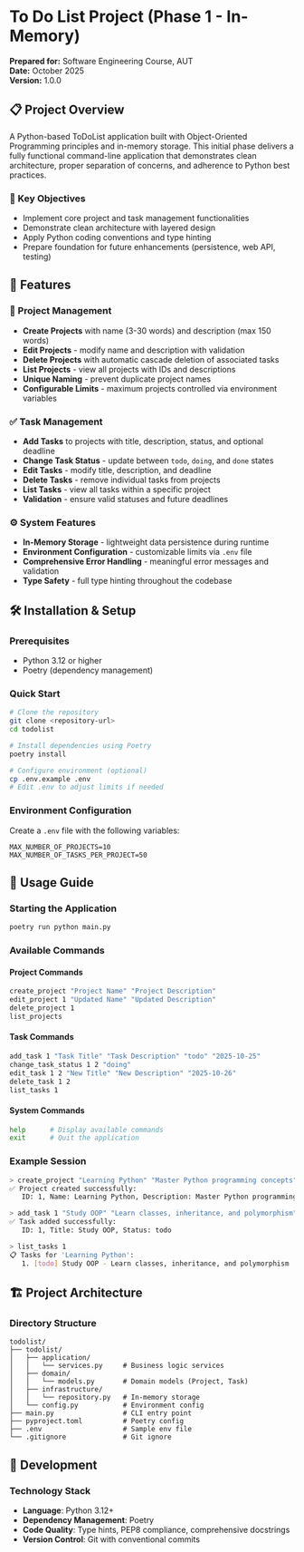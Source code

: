 # To Do List Project (Phase 1 - In-Memory)

**Prepared for:** Software Engineering Course, AUT  
**Date:** October 2025  
**Version:** 1.0.0

## 📋 Project Overview

A Python-based ToDoList application built with Object-Oriented Programming principles and in-memory storage. This initial phase delivers a fully functional command-line application that demonstrates clean architecture, proper separation of concerns, and adherence to Python best practices.

### 🎯 Key Objectives
- Implement core project and task management functionalities
- Demonstrate clean architecture with layered design
- Apply Python coding conventions and type hinting
- Prepare foundation for future enhancements (persistence, web API, testing)

## 🚀 Features

### 📁 Project Management
- **Create Projects** with name (3-30 words) and description (max 150 words)
- **Edit Projects** - modify name and description with validation
- **Delete Projects** with automatic cascade deletion of associated tasks
- **List Projects** - view all projects with IDs and descriptions
- **Unique Naming** - prevent duplicate project names
- **Configurable Limits** - maximum projects controlled via environment variables

### ✅ Task Management
- **Add Tasks** to projects with title, description, status, and optional deadline
- **Change Task Status** - update between `todo`, `doing`, and `done` states
- **Edit Tasks** - modify title, description, and deadline
- **Delete Tasks** - remove individual tasks from projects
- **List Tasks** - view all tasks within a specific project
- **Validation** - ensure valid statuses and future deadlines

### ⚙️ System Features
- **In-Memory Storage** - lightweight data persistence during runtime
- **Environment Configuration** - customizable limits via `.env` file
- **Comprehensive Error Handling** - meaningful error messages and validation
- **Type Safety** - full type hinting throughout the codebase

## 🛠 Installation & Setup

### Prerequisites
- Python 3.12 or higher
- Poetry (dependency management)

### Quick Start
```bash
# Clone the repository
git clone <repository-url>
cd todolist

# Install dependencies using Poetry
poetry install

# Configure environment (optional)
cp .env.example .env
# Edit .env to adjust limits if needed
```

### Environment Configuration
Create a `.env` file with the following variables:
```env
MAX_NUMBER_OF_PROJECTS=10
MAX_NUMBER_OF_TASKS_PER_PROJECT=50
```

## 📖 Usage Guide

### Starting the Application
```bash
poetry run python main.py
```

### Available Commands

#### Project Commands
```bash
create_project "Project Name" "Project Description"
edit_project 1 "Updated Name" "Updated Description"
delete_project 1
list_projects
```

#### Task Commands
```bash
add_task 1 "Task Title" "Task Description" "todo" "2025-10-25"
change_task_status 1 2 "doing"
edit_task 1 2 "New Title" "New Description" "2025-10-26"
delete_task 1 2
list_tasks 1
```

#### System Commands
```bash
help      # Display available commands
exit      # Quit the application
```

### Example Session
```bash
> create_project "Learning Python" "Master Python programming concepts"
✅ Project created successfully:
   ID: 1, Name: Learning Python, Description: Master Python programming concepts

> add_task 1 "Study OOP" "Learn classes, inheritance, and polymorphism" "todo"
✅ Task added successfully:
   ID: 1, Title: Study OOP, Status: todo

> list_tasks 1
📋 Tasks for 'Learning Python':
   1. [todo] Study OOP - Learn classes, inheritance, and polymorphism
```

## 🏗 Project Architecture

### Directory Structure
```
todolist/
├── todolist/
│   ├── application/
│   │   └── services.py     # Business logic services
│   ├── domain/
│   │   └── models.py       # Domain models (Project, Task)
│   ├── infrastructure/
│   │   └── repository.py   # In-memory storage
│   └── config.py           # Environment config
├── main.py                 # CLI entry point
├── pyproject.toml          # Poetry config
├── .env                    # Sample env file
└── .gitignore              # Git ignore
```

## 🔧 Development

### Technology Stack
- **Language**: Python 3.12+
- **Dependency Management**: Poetry
- **Code Quality**: Type hints, PEP8 compliance, comprehensive docstrings
- **Version Control**: Git with conventional commits
